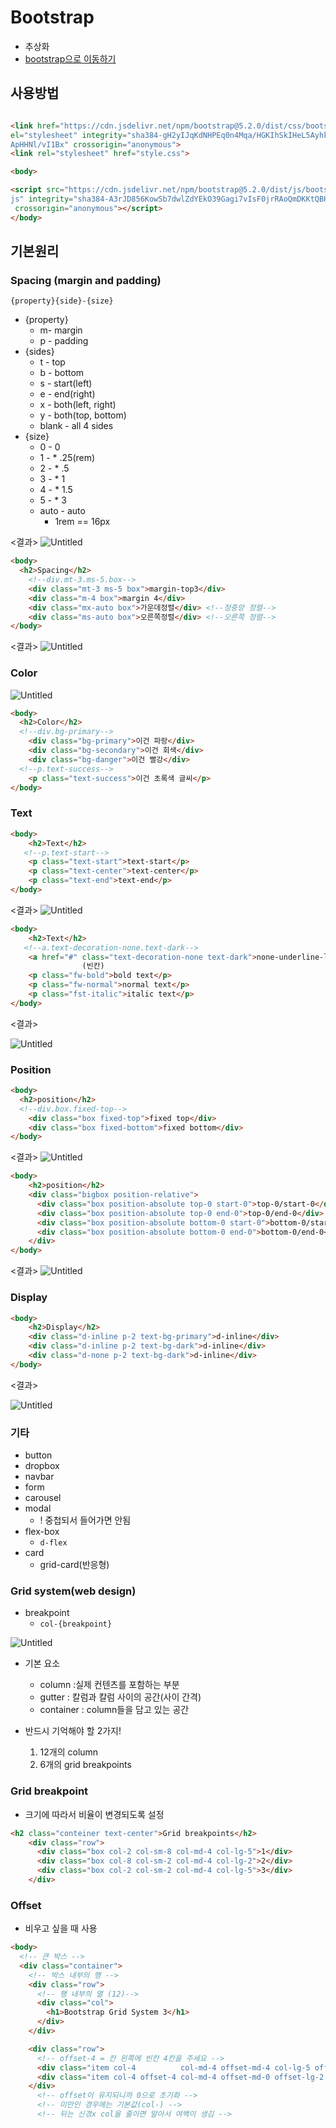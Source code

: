 # Bootstrap

- 추상화
- [bootstrap으로 이동하기]([https://getbootstrap.com/](https://getbootstrap.com/))

## 사용방법

```html

<link href="https://cdn.jsdelivr.net/npm/bootstrap@5.2.0/dist/css/bootstrap.min.css" 
el="stylesheet" integrity="sha384-gH2yIJqKdNHPEq0n4Mqa/HGKIhSkIHeL5AyhkYV8i59U5AR6csBv
ApHHNl/vI1Bx" crossorigin="anonymous">
<link rel="stylesheet" href="style.css">

<body>

<script src="https://cdn.jsdelivr.net/npm/bootstrap@5.2.0/dist/js/bootstrap.bundle.min.
js" integrity="sha384-A3rJD856KowSb7dwlZdYEkO39Gagi7vIsF0jrRAoQmDKKtQBHUuLZ9AsSv4jD4Xa"
 crossorigin="anonymous"></script>
</body>
```

## 기본원리

### Spacing (margin and padding)

`{property}{side}-{size}`

- {property}
    - m- margin
    - p - padding
- {sides}
    - t - top
    - b - bottom
    - s - start(left)
    - e - end(right)
    - x - both(left, right)
    - y - both(top, bottom)
    - blank - all 4 sides
- {size}
    - 0 - 0
    - 1 - * .25(rem)
    - 2 - * .5
    - 3 - * 1
    - 4 - * 1.5
    - 5 - * 3
    - auto - auto
        - 1rem == 16px

<결과>
![Untitled](https://s3.us-west-2.amazonaws.com/secure.notion-static.com/5bc7df82-61db-471b-b72e-e4a31c2aeb86/Untitled.png?X-Amz-Algorithm=AWS4-HMAC-SHA256&X-Amz-Content-Sha256=UNSIGNED-PAYLOAD&X-Amz-Credential=AKIAT73L2G45EIPT3X45%2F20220804%2Fus-west-2%2Fs3%2Faws4_request&X-Amz-Date=20220804T103309Z&X-Amz-Expires=86400&X-Amz-Signature=d7070dd13438098d3461bd10bfd5f8c19742680c73ef8c80586996c35a956c72&X-Amz-SignedHeaders=host&response-content-disposition=filename%20%3D%22Untitled.png%22&x-id=GetObject)

```html
<body>
  <h2>Spacing</h2>
	<!--div.mt-3.ms-5.box-->
	<div class="mt-3 ms-5 box">margin-top3</div>
	<div class="m-4 box">margin 4</div>
	<div class="mx-auto box">가운데정렬</div> <!--정중앙 정렬-->
	<div class="ms-auto box">오른쪽정렬</div> <!--오른쪽 정렬-->
</body>
```
<결과>
![Untitled](https://s3.us-west-2.amazonaws.com/secure.notion-static.com/44083d05-8594-4974-9347-3d248e78f2f1/Untitled.png?X-Amz-Algorithm=AWS4-HMAC-SHA256&X-Amz-Content-Sha256=UNSIGNED-PAYLOAD&X-Amz-Credential=AKIAT73L2G45EIPT3X45%2F20220804%2Fus-west-2%2Fs3%2Faws4_request&X-Amz-Date=20220804T103330Z&X-Amz-Expires=86400&X-Amz-Signature=5695fec614a6938e4d49da24a1b84d5e37481a2a0939d7ff253d509d5e8a7c12&X-Amz-SignedHeaders=host&response-content-disposition=filename%20%3D%22Untitled.png%22&x-id=GetObject)

### Color

![Untitled](https://s3.us-west-2.amazonaws.com/secure.notion-static.com/e0944b53-7705-42ed-8067-14a854949f24/Untitled.png?X-Amz-Algorithm=AWS4-HMAC-SHA256&X-Amz-Content-Sha256=UNSIGNED-PAYLOAD&X-Amz-Credential=AKIAT73L2G45EIPT3X45%2F20220804%2Fus-west-2%2Fs3%2Faws4_request&X-Amz-Date=20220804T103349Z&X-Amz-Expires=86400&X-Amz-Signature=b792bf4662b9a60eff2ac6a5fb71bb08a40cf9a3dc554e3e83f7081f987ed03b&X-Amz-SignedHeaders=host&response-content-disposition=filename%20%3D%22Untitled.png%22&x-id=GetObject)

```html
<body>
  <h2>Color</h2>
  <!--div.bg-primary--> 
	<div class="bg-primary">이건 파랑</div>
	<div class="bg-secondary">이건 회색</div>
	<div class="bg-danger">이건 빨강</div>
  <!--p.text-success-->
	<p class="text-success">이건 초록색 글씨</p>
</body>
```

### Text

```html
<body>
	<h2>Text</h2>
   <!--p.text-start-->
	<p class="text-start">text-start</p> 
	<p class="text-center">text-center</p>
	<p class="text-end">text-end</p>
</body>
```
<결과>
![Untitled](https://s3.us-west-2.amazonaws.com/secure.notion-static.com/742accb9-986b-4df1-9467-51ed1562a800/Untitled.png?X-Amz-Algorithm=AWS4-HMAC-SHA256&X-Amz-Content-Sha256=UNSIGNED-PAYLOAD&X-Amz-Credential=AKIAT73L2G45EIPT3X45%2F20220804%2Fus-west-2%2Fs3%2Faws4_request&X-Amz-Date=20220804T103549Z&X-Amz-Expires=86400&X-Amz-Signature=dc3d4573ee1c5edb97fdf4050b4ad57694fd8431816dd50212fc26c7a05ce89c&X-Amz-SignedHeaders=host&response-content-disposition=filename%20%3D%22Untitled.png%22&x-id=GetObject)

```html
<body>
	<h2>Text</h2>
   <!--a.text-decoration-none.text-dark-->
	<a href="#" class="text-decoration-none text-dark">none-underline-link</a>
		        (빈칸)       
	<p class="fw-bold">bold text</p>
	<p class="fw-normal">normal text</p>
	<p class="fst-italic">italic text</p>
</body>
```
<결과>

![Untitled](https://s3.us-west-2.amazonaws.com/secure.notion-static.com/65912892-5e25-4d5a-9aee-e54e35cd7dab/Untitled.png?X-Amz-Algorithm=AWS4-HMAC-SHA256&X-Amz-Content-Sha256=UNSIGNED-PAYLOAD&X-Amz-Credential=AKIAT73L2G45EIPT3X45%2F20220804%2Fus-west-2%2Fs3%2Faws4_request&X-Amz-Date=20220804T103606Z&X-Amz-Expires=86400&X-Amz-Signature=a4b1f7b943808af0461380404c5ca9045347b8a3608478d438b6cbcd32ce825b&X-Amz-SignedHeaders=host&response-content-disposition=filename%20%3D%22Untitled.png%22&x-id=GetObject)

### Position

```html
<body>
  <h2>position</h2>
  <!--div.box.fixed-top-->
	<div class="box fixed-top">fixed top</div>
	<div class="box fixed-bottom">fixed bottom</div>
</body>
```
<결과>
![Untitled](https://s3.us-west-2.amazonaws.com/secure.notion-static.com/65dd3a01-520c-4e26-93b0-863529b19782/Untitled.png?X-Amz-Algorithm=AWS4-HMAC-SHA256&X-Amz-Content-Sha256=UNSIGNED-PAYLOAD&X-Amz-Credential=AKIAT73L2G45EIPT3X45%2F20220804%2Fus-west-2%2Fs3%2Faws4_request&X-Amz-Date=20220804T103411Z&X-Amz-Expires=86400&X-Amz-Signature=9cd349df32b72caf97f2ac5eaa37cdbc80a8484f4789a790bea6d3f634dcd8b9&X-Amz-SignedHeaders=host&response-content-disposition=filename%20%3D%22Untitled.png%22&x-id=GetObject)

```html
<body>
	<h2>position</h2>
	<div class="bigbox position-relative">
	  <div class="box position-absolute top-0 start-0">top-0/start-0</div>
	  <div class="box position-absolute top-0 end-0">top-0/end-0</div>
	  <div class="box position-absolute bottom-0 start-0">bottom-0/start-0</div>
	  <div class="box position-absolute bottom-0 end-0">bottom-0/end-0</div>
	</div>
</body>
```
<결과>
![Untitled](https://s3.us-west-2.amazonaws.com/secure.notion-static.com/9171e14a-c6aa-4285-9d42-25d126e403ce/Untitled.png?X-Amz-Algorithm=AWS4-HMAC-SHA256&X-Amz-Content-Sha256=UNSIGNED-PAYLOAD&X-Amz-Credential=AKIAT73L2G45EIPT3X45%2F20220804%2Fus-west-2%2Fs3%2Faws4_request&X-Amz-Date=20220804T103639Z&X-Amz-Expires=86400&X-Amz-Signature=54f504dae1aa4072551acb7c7d8e741eb8615cac3002ec2e915b008458314e89&X-Amz-SignedHeaders=host&response-content-disposition=filename%20%3D%22Untitled.png%22&x-id=GetObject)

### Display

```html
<body>
	<h2>Display</h2>
	<div class="d-inline p-2 text-bg-primary">d-inline</div>
	<div class="d-inline p-2 text-bg-dark">d-inline</div>
	<div class="d-none p-2 text-bg-dark">d-inline</div>
</body>
```
<결과>

![Untitled](https://s3.us-west-2.amazonaws.com/secure.notion-static.com/2bff16ca-14d2-4c21-ace3-2a75d516d9c9/Untitled.png?X-Amz-Algorithm=AWS4-HMAC-SHA256&X-Amz-Content-Sha256=UNSIGNED-PAYLOAD&X-Amz-Credential=AKIAT73L2G45EIPT3X45%2F20220804%2Fus-west-2%2Fs3%2Faws4_request&X-Amz-Date=20220804T103658Z&X-Amz-Expires=86400&X-Amz-Signature=90f443adb919b89f751cfb114849ffd72edad824c7fac0f968925170a3c3aec7&X-Amz-SignedHeaders=host&response-content-disposition=filename%20%3D%22Untitled.png%22&x-id=GetObject)

### 기타

- button
- dropbox
- navbar
- form
- carousel
- modal
    - ! 중첩되서 들어가면 안됨
- flex-box
    - `d-flex`
- card
    - grid-card(반응형)
        
        

### Grid system(web design)

- breakpoint
    - `col-{breakpoint}`

![Untitled](https://s3.us-west-2.amazonaws.com/secure.notion-static.com/9d17fc11-90e6-46e7-b59a-62c3dad5bb8a/Untitled.png?X-Amz-Algorithm=AWS4-HMAC-SHA256&X-Amz-Content-Sha256=UNSIGNED-PAYLOAD&X-Amz-Credential=AKIAT73L2G45EIPT3X45%2F20220804%2Fus-west-2%2Fs3%2Faws4_request&X-Amz-Date=20220804T103715Z&X-Amz-Expires=86400&X-Amz-Signature=2c12d05d83e11adae2d7dfda43efa2fe834f0e883d6d1b92675514fa14a7e515&X-Amz-SignedHeaders=host&response-content-disposition=filename%20%3D%22Untitled.png%22&x-id=GetObject)

- 기본 요소
  - column :실제 컨텐츠를 포함하는 부분
  - gutter : 칼럼과 칼럼 사이의 공간(사이 간격)
  - container : column들을 담고 있는 공간

- 반드시 기억해야 할 2가지!
  1. 12개의 column
   2. 6개의 grid breakpoints

### Grid breakpoint

- 크기에 따라서 비율이 변경되도록 설정

```html
<h2 class="conteiner text-center">Grid breakpoints</h2>
    <div class="row">
      <div class="box col-2 col-sm-8 col-md-4 col-lg-5">1</div>
      <div class="box col-8 col-sm-2 col-md-4 col-lg-2">2</div>
      <div class="box col-2 col-sm-2 col-md-4 col-lg-5">3</div>
    </div>
```

### Offset

- 비우고 싶을 때 사용
```html
<body>
  <!-- 큰 박스 -->
  <div class="container">
    <!-- 박스 내부의 행 -->
    <div class="row">
      <!-- 행 내부의 열 (12)-->
      <div class="col">
        <h1>Bootstrap Grid System 3</h1>
      </div>
    </div>

    <div class="row">
      <!-- offset-4 = 칸 왼쪽에 빈칸 4칸을 주세요 -->
      <div class="item col-4          col-md-4 offset-md-4 col-lg-5 offset-lg-7"><p>item1</p></div>
      <div class="item col-4 offset-4 col-md-4 offset-md-0 offset-lg-2 col-lg-8"><p>item2</p></div>
    </div>
      <!-- offset이 유지되니까 0으로 초기화 -->
      <!-- 미만인 경우에는 기본값(col-) -->
      <!-- 뒤는 신경x col을 줄이면 알아서 여백이 생김 -->
```
